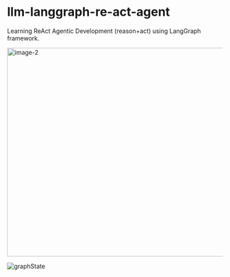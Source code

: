 # llm-langgraph-re-act-agent
Learning ReAct Agentic Development (reason+act) using LangGraph framework.

<img width="1642" height="487" alt="image-2" src="https://github.com/user-attachments/assets/767ccf74-30e5-40dd-9c32-08566973331d" />


![graphState](https://github.com/user-attachments/assets/c2a88e37-0537-4318-b131-81a9a56fdaf5)
